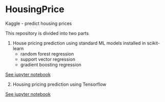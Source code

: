 # HousingPrice
Kaggle - predict housing prices


This repository is divided into two parts

1. House pricing prediction using standard ML models installed in scikit-learn
    -  random forest regression
    - support vector regression
    - gradient boosting regression
    
  [See jupyter notebook](Kaggle%20-%20House%20Prices%20ML.ipynb)
   
2. Housing pricing prediction using Tensorflow

  [See jupyter notebook](Boston%20housing%20price%20using%20tensorflow.ipynb)
